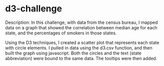 # d3-challenge

Description:
In this challenge, with data from the census bureau, I mapped data on a graph that showed the correlation between median age for each state, and the percentages of smokers in those states.


Using the D3 techniques, I created a scatter plot that represents each state with circle elements. I pulled in data using the d3.csv function, and then built the graph using javascript.  Both the circles and the text (state abbreviation) were bound to the same data.  The tooltips were then added.


